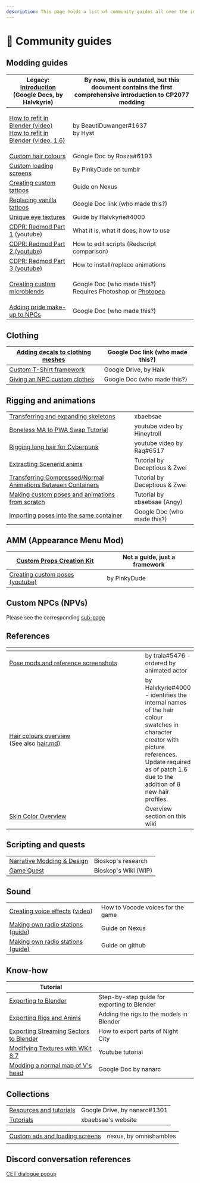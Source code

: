 ```yaml
---
description: This page holds a list of community guides all over the internet.
---
```


# 🔗 Community guides

## Modding guides

| Legacy: [Introduction](https://docs.google.com/document/d/1pCd\_8ctcs\_ISczXkd29\_8NTJdX3PBjLvBbp3l6nMWXg/edit) (Google Docs, by **Halvkyrie**)                                     | By now, this is outdated, but this document contains the first comprehensive introduction to CP2077 modding  |
| ----------------------------------------------------------------------------------------------------------------------------------------------------------------------------------- | ------------------------------------------------------------------------------------------------------------ |
| <p><a href="https://youtu.be/Vo-KrnzHmQI">How to refit in Blender (video)</a><br><a href="https://www.youtube.com/watch?v=RK3AAfOHh40">How to refit in Blender (video, 1.6)</a></p> | <p>by BeautiDuwanger#1637<br>by Hyst</p>                                                                     |
| [Custom hair colours](https://docs.google.com/document/d/1OYHJR1MvH0ambxWqTQTETkemY3Ko6Exknx2SaDz1Cd4/edit?usp=sharing)                                                             | Google Doc by Rosza#6193                                                                                     |
| [Custom loading screens](https://pinkydude.tumblr.com/post/651342448609656832/tutorial-custom-loading-screens-a-step-by-step)                                                       | By PinkyDude on tumblr                                                                                       |
| [Creating custom tattoos](https://www.nexusmods.com/cyberpunk2077/mods/1155/)                                                                                                       | Guide on Nexus                                                                                               |
| [Replacing vanilla tattoos](https://docs.google.com/document/d/18cTWSgzm0qlCnd0u4-FonRzS2hQXthgjNhjZil3wmAs/edit)                                                                   | Google Doc link (who made this?)                                                                             |
| [Unique eye textures](https://docs.google.com/document/d/1Qm9X1RmEIOzeBR7zuFrkEp1Lj7kof8Ztq6VPyeHwseo/edit?usp=sharing)                                                             | Guide by Halvkyrie#4000                                                                                      |
|  [CDPR: Redmod Part 1](https://www.youtube.com/watch?v=Rcf65OvEJTo\&list=PL4dX1IHww9p3XvIEnKIP9q1eJXlIvYkd3\&index=1) (youtube)                                                     | What it is, what it does, how to use                                                                         |
| [CDPR: Redmod Part 2 (youtube)](https://www.youtube.com/watch?v=aq\_4U5N-CP4\&list=PL4dX1IHww9p3XvIEnKIP9q1eJXlIvYkd3\&index=2)                                                     | How to edit scripts (Redscript comparison)                                                                   |
| [CDPR: Redmod Part 3 (youtube)](https://www.youtube.com/watch?v=m5IL\_TRwTew\&list=PL4dX1IHww9p3XvIEnKIP9q1eJXlIvYkd3\&index=3)                                                     | How to install/replace animations                                                                            |
| [Creating custom microblends](https://docs.google.com/document/d/1oRjXHE08oDnaKwvgEOKxl0gZGkBADgSn2azCRwUeQLs/view)                                                                 | <p>Google Doc (who made this?)<br>Requires Photoshop or <a href="https://www.photopea.com/">Photopea</a></p> |
| [Adding pride make-up to NPCs](https://docs.google.com/document/d/1P4x1447vbLYFb6r6HpTgrPvETMQ9wSeMfVz7\_04AGPU/edit)                                                               | Google Doc (who made this?)                                                                                  |

## Clothing

| [Adding decals to clothing meshes](https://docs.google.com/document/d/11P1Nt5VgDgpwGX0-uwYWjhvFxYmrlOHbEFrdQSRosk0/edit) | Google Doc link (who made this?) |
| ------------------------------------------------------------------------------------------------------------------------ | -------------------------------- |
| [Custom T-Shirt framework](https://drive.google.com/file/d/1qd1GG80ZEx2xCKLUGTXSCajGD7i94s7t/view)                       | Google Drive, by Halk            |
| [Giving an NPC custom clothes](http://127.0.0.1:5000/s/-McniwB8YOK2HnJ7SYg\_/help/troubleshooting)                       | Google Doc (who made this?)      |

## Rigging and animations

|                                                                                                                                                             |                               |
| ----------------------------------------------------------------------------------------------------------------------------------------------------------- | ----------------------------- |
| [Transferring and expanding skeletons](https://xbaebsae.jimdofree.com/tutorials/cp2077-transferring-and-expanding-skeletons-in-meshes/?preview\_sid=734631) | xbaebsae                      |
| [Boneless MA to PWA Swap Tutorial](https://youtu.be/4stpA8BuLrk)                                                                                            | youtube video by Hineytroll   |
| [Rigging long hair for Cyberpunk](https://www.youtube.com/watch?v=g09ViwsOEFQ\&t=219s)                                                                      | youtube video by Raq#6517     |
| [Extracting Scenerid anims](https://docs.google.com/document/d/1AU8PwIW23mdu6nDXD9Hj7GMN13HdyRX4sqvp9PSuHs8/edit#heading=h.v1449r1mjrx9)                    | Tutorial by Deceptious & Zwei |
| [Transferring Compressed/Normal Animations Between Containers](https://docs.google.com/document/d/196hSZvn0WZhkix8qUoArfBVNKcvKck56Rtf3ENemy\_o/edit)       | Tutorial by Deceptious & Zwei |
| [Making custom poses and animations from scratch](https://xbaebsae.jimdofree.com/cyberpunk-2077-tutorials/cp2077-custom-poses-and-animations/)              | Tutorial by xbaebsae (Angy)   |
| [Importing poses into the same container](https://docs.google.com/document/d/1e7NsVgWHH19mTNw60E3H3u7G3Rlw3dUVWzLUHGvBUwY/edit)                             | Google Doc (who made this?)   |

## AMM (Appearance Menu Mod)

| [Custom Props Creation Kit](https://www.nexusmods.com/cyberpunk2077/mods/5979) | Not a guide, just a framework |
| ------------------------------------------------------------------------------ | ----------------------------- |
| [Creating custom poses (youtube)](https://www.youtube.com/watch?v=oye4bxczKxU) | by PinkyDude                  |

## Custom NPCs (NPVs)

Please see the corresponding [sub-page](external-npvs-v-as-npc-custom-npcs.md)

## References

<table><thead><tr><th width="376"></th><th></th></tr></thead><tbody><tr><td><a href="https://docs.google.com/spreadsheets/d/1rYMbIRKFAFb0ajFk9oyE-3ic6MShWLep5HdqOa_CGIg/edit#gid=0">Pose mods and reference screenshots</a></td><td>by trala#5476 - ordered by animated actor</td></tr><tr><td><a href="https://docs.google.com/document/d/1c8Wx42HyWvGL2RSwngQ_82xoUrG_aTHvY7MUDPYGYns/edit">Hair colours overview</a><br>(See also <a data-mention href="../../references-lists-and-overviews/body/hair.md">hair.md</a>)</td><td>by Halvkyrie#4000 - identifies the internal names of the hair colour swatches in character creator with picture references. Update required as of patch 1.6 due to the addition of 8 new hair profiles.</td></tr><tr><td><a href="../../references-lists-and-overviews/cheat-sheet-head/">Skin Color Overview</a></td><td>Overview section on this wiki</td></tr></tbody></table>

## Scripting and quests

|                                                                                                                     |                      |
| ------------------------------------------------------------------------------------------------------------------- | -------------------- |
| [Narrative Modding & Design](https://bioskop.notion.site/CP2077-Narrative-Modding-b47f789f992248e08241da1a983912c5) | Bioskop's research   |
| [Game Quest ](https://cyberpunk-2077-quest-design.gitbook.io/cyberquest-2077-wiki/)                                 | Bioskop's Wiki (WIP) |

## Sound

|                                                                                                                                                                                             |                                   |
| ------------------------------------------------------------------------------------------------------------------------------------------------------------------------------------------- | --------------------------------- |
| [Creating voice effects](https://docs.google.com/document/d/1h\_far0MPnKtxnhuxUWLiQduqNw6dxgr2qSNB84dCkEQ/edit?usp=sharing) ([video](https://youtu.be/70cb4\_Sx7A0))                        | How to Vocode voices for the game |
| [Making own radio stations](https://www.nexusmods.com/cyberpunk2077/articles/206) ([guide](https://github.com/justarandomguyintheinternet/CP77\_radioExt#how-to-create-new-radio-stations)) | Guide on Nexus                    |
| [Making own radio stations (guide)](https://github.com/justarandomguyintheinternet/CP77\_radioExt#how-to-create-new-radio-stations)                                                         | Guide on github                   |

## Know-how

| Tutorial                                                                                                                                                       |                                             |
| -------------------------------------------------------------------------------------------------------------------------------------------------------------- | ------------------------------------------- |
| [Exporting to Blender](http://127.0.0.1:5000/s/-MP\_ozZVx2gRZUPXkd4r/modding-community/exporting-to-blender)                                                   | Step-by-step guide for exporting to Blender |
| [Exporting Rigs and Anims](https://wiki.redmodding.org/wolvenkit/guides/modding-community/exporting-to-blender/exporting-rigs-and-anims)                       | Adding the rigs to the models in Blender    |
| [Exporting Streaming Sectors to Blender](http://127.0.0.1:5000/s/-MP\_ozZVx2gRZUPXkd4r/modding-community/world-editing/exporting-streaming-sectors-to-blender) | How to export parts of Night City           |
| [Modifying Textures with WKit 8.7](https://www.youtube.com/watch?v=agqu\_w88bZs)                                                                               | Youtube tutorial                            |
| [Modding a normal map of V's head](https://docs.google.com/document/d/1sg7\_wQbQTagJG0SGcfTnxA2m3tiO-ghOHOHpmiuPv70/edit?usp=sharing)                          | Google Doc by nanarc                        |

## Collections

|                                                                                                     |                              |
| --------------------------------------------------------------------------------------------------- | ---------------------------- |
| [Resources and tutorials](https://drive.google.com/drive/folders/1WjLBVoGYsjkEBhpiwjg0iXGpAb4zeb1H) | Google Drive, by nanarc#1301 |
| [Tutorials](https://xbaebsae.jimdofree.com/tutorials/)                                              | xbaebsae's website           |

|                                                                                     |                        |
| ----------------------------------------------------------------------------------- | ---------------------- |
| [Custom ads and loading screens](https://www.nexusmods.com/cyberpunk2077/mods/6756) | nexus, by omnishambles |
|                                                                                     |                        |

## Discord conversation references

[CET dialogue popup](https://discord.com/channels/717692382849663036/807165519018459156/1024789918641311794)
